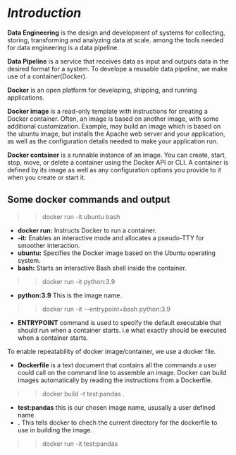 # **_Introduction_**
**Data Engineering** is the design and development of systems for collecting, storing, transforming and analyzing data at scale. among the tools needed for data engineering is a data pipeline.

**Data Pipeline** is a service that receives data as input and outputs data in the desired format for a system. To develope a reusable data pipeline, we make use of a container(Docker).

**Docker** is an open platform for developing, shipping, and running applications.

**Docker image** is a read-only template with instructions for creating a Docker container. Often, an image is based on another image, with some additional customization. Example, may build an image which is based on the ubuntu image, but installs the Apache web server and your application, as well as the configuration details needed to make your application run.

**Docker container** is a runnable instance of an image. You can create, start, stop, move, or delete a container using the Docker API or CLI. A container is defined by its image as well as any configuration options you provide to it when you create or start it. 

## Some docker commands and output
>> docker run -it ubuntu bash 
* **docker run:** Instructs Docker to run a container.
* **-it:** Enables an interactive mode and allocates a pseudo-TTY for smoother interaction.
* **ubuntu:** Specifies the Docker image based on the Ubuntu operating system.
* **bash:** Starts an interactive Bash shell inside the container.

>> docker run -it python:3.9 
* **python:3.9** This is the image name.

>> docker run -it --entrypoint=bash python:3.9 
* **ENTRYPOINT** command is used to specify the default executable that should run when a container starts. i.e what exactly should be executed when a container starts.

To enable repeatability of docker image/container, we use a docker file.

* **Dockerfile** is a text document that contains all the commands a user could call on the command line to assemble an image.
Docker can build images automatically by reading the instructions from a Dockerfile.

>> docker build -t test:pandas . 
* **test:pandas** this is our chosen image name, ususally a user defined name
* **.** This tells docker to chech the current directory for the dockerfile to use in building the image.

>> docker run -it test:pandas

